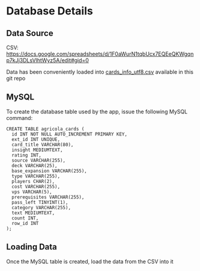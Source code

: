 # Database Details

## Data Source

CSV:  https://docs.google.com/spreadsheets/d/1F0aWurN1tqbUcx7EQEeQKWgqnp7kJj3DLsVlhtWyz5A/edit#gid=0

Data has been conveniently loaded into [cards_info_utf8.csv](./cards_info_utf8.csv) available in this git repo

## MySQL

To create the database table used by the app, issue the following MySQL command:

```
CREATE TABLE agricola_cards (
  id INT NOT NULL AUTO_INCREMENT PRIMARY KEY,
  ext_id INT UNIQUE,
  card_title VARCHAR(80),
  insight MEDIUMTEXT,
  rating INT,
  source VARCHAR(255),
  deck VARCHAR(25),
  base_expansion VARCHAR(255),
  type VARCHAR(255),
  players CHAR(2),
  cost VARCHAR(255),
  vps VARCHAR(5),
  prerequisites VARCHAR(255),
  pass_left TINYINT(1),
  category VARCHAR(255),
  text MEDIUMTEXT,
  count INT,
  row_id INT
);
```

## Loading Data

Once the MySQL table is created, load the data from the CSV into it
